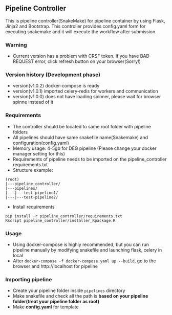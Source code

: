 ## Pipeline Controller
This is pipeline controller(SnakeMake) for pipeline container by using Flask, Jinja2 and Bootstrap. This controller provides config.yaml form for executing snakemake and it will execute the workflow after submission.

### Warning
* Current version has a problem with CRSF token. If you have BAD REQUEST error, click refresh button on your browser(Sorry!)

### Version history (Development phase)
* version(v1.0.2) docker-compose is ready
* version(v1.0.1) imported celery-redis for workers and communication
* version(v1.0.0) does not have loading spinner, please wait for browser spinne instead of it

### Requirements
- The controller should be located to same root folder with pipeline folders
- All pipelines should have same snakefile name(Snakemake) and configuration(config.yaml)
- Memory usage: 4-5gb for DEG pipeline (Please change your docker manager setting for this)
- Requirements of pipeline needs to be imported on the pipeline_controller requirements.txt
- Structure example:
```
(root)
|---pipeline_controller/
|---pipelines/
|---|---test-pipeline1/
|---|---test-pipeline2/
```
- Install requirements

```
pip install -r pipeline_controller/requirements.txt
Rscript pipeline_controller/installer_Rpackage.R
```

### Usage
* Using docker-compose is highly recommended, but you can run pipeline manually by modifying snakefile and launching flask, celery in local
* After ```docker-compose -f docker-compose.yaml up --build```, go to the browser and http://localhost for pipeline

### Importing pipeline
- Create your pipeline folder inside ```pipelines``` directory
- Make snakefile and check all the path is **based on your pipeline folder(treat your pipeline folder as root)**
- Make **config.yaml** for template